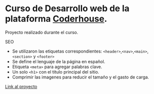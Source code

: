 # Curso de Desarrollo web de la plataforma [Coderhouse](https://www.coderhouse.com/).
Proyecto realizado durante el curso.

SEO

- Se utilizaron las etiquetas correspondientes:
`<header>`,`<nav>`,`<main>`,`<section>` y `<footer>`
- Se define el lenguaje de la página en español.
- Etiqueta `<meta>` para agregar palabras clave.
- Un solo `<h1>` con el titulo principal del sitio.
- Comprimir las imagenes para reducir el tamaño y el gasto de carga.

[Link al proyecto](https://agustinfarinia1.github.io/curso-desarrollo-web/)
